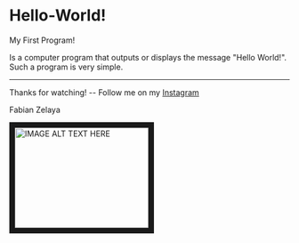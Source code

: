# Hello-World!

My First Program!

Is a computer program that outputs or displays the message "Hello World!". Such a program is very simple.

------

Thanks for watching! -- Follow me on my [Instagram](https://www.instagram.com/fabianzelayahn/)

Fabian Zelaya

<a href="https://youtu.be/7GkaDrhZpDg" target="_blank"><img src="http://img.youtube.com/vi/YOUTUBE_VIDEO_ID_HERE/0.jpg" 
alt="IMAGE ALT TEXT HERE" width="240" height="180" border="10" /></a>

